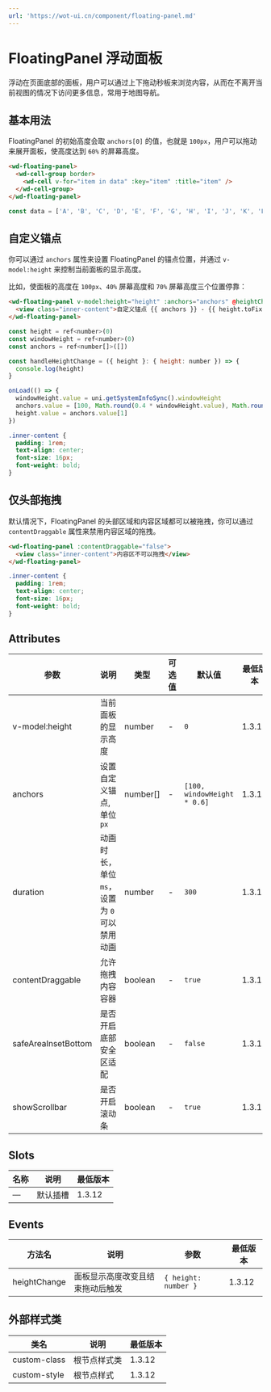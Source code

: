 ```yaml
---
url: 'https://wot-ui.cn/component/floating-panel.md'
---
```

# FloatingPanel 浮动面板

浮动在页面底部的面板，用户可以通过上下拖动秒板来浏览内容，从而在不离开当前视图的情况下访问更多信息，常用于地图导航。

## 基本用法

FloatingPanel 的初始高度会取 `anchors[0]` 的值，也就是 `100px`，用户可以拖动来展开面板，使高度达到 `60%` 的屏幕高度。

```html
<wd-floating-panel>
  <wd-cell-group border>
    <wd-cell v-for="item in data" :key="item" :title="item" />
  </wd-cell-group>
</wd-floating-panel>
```

```js
const data = ['A', 'B', 'C', 'D', 'E', 'F', 'G', 'H', 'I', 'J', 'K', 'L', 'M', 'N', 'O', 'P', 'Q', 'R', 'S', 'T', 'U', 'V', 'W', 'X', 'Y', 'Z']
```

## 自定义锚点

你可以通过 `anchors` 属性来设置 FloatingPanel 的锚点位置，并通过 `v-model:height` 来控制当前面板的显示高度。

比如，使面板的高度在 `100px`、`40%` 屏幕高度和 `70%` 屏幕高度三个位置停靠：

```html
<wd-floating-panel v-model:height="height" :anchors="anchors" @heightChange="handleHeightChange">
  <view class="inner-content">自定义锚点 {{ anchors }} - {{ height.toFixed(0) }}</view>
</wd-floating-panel>
```

```js
const height = ref<number>(0)
const windowHeight = ref<number>(0)
const anchors = ref<number[]>([])

const handleHeightChange = ({ height }: { height: number }) => {
  console.log(height)
}

onLoad(() => {
  windowHeight.value = uni.getSystemInfoSync().windowHeight
  anchors.value = [100, Math.round(0.4 * windowHeight.value), Math.round(0.7 * windowHeight.value)]
  height.value = anchors.value[1]
})
```

```css
.inner-content {
  padding: 1rem;
  text-align: center;
  font-size: 16px;
  font-weight: bold;
}
```

## 仅头部拖拽

默认情况下，FloatingPanel 的头部区域和内容区域都可以被拖拽，你可以通过 `contentDraggable` 属性来禁用内容区域的拖拽。

```html
<wd-floating-panel :contentDraggable="false">
  <view class="inner-content">内容区不可以拖拽</view>
</wd-floating-panel>
```

```css
.inner-content {
  padding: 1rem;
  text-align: center;
  font-size: 16px;
  font-weight: bold;
}
```

## Attributes

| 参数                | 说明                                        | 类型     | 可选值 | 默认值                      | 最低版本         |
| ------------------- | ------------------------------------------- | -------- | ------ | --------------------------- | ---------------- |
| v-model:height      | 当前面板的显示高度                          | number   | -      | `0`                         | 1.3.12 |
| anchors             | 设置自定义锚点, 单位 `px`                   | number\[] | -      | `[100, windowHeight * 0.6]` | 1.3.12 |
| duration            | 动画时长，单位`ms`，设置为 `0` 可以禁用动画 | number   | -      | `300`                       | 1.3.12 |
| contentDraggable    | 允许拖拽内容容器                            | boolean  | -      | `true`                      | 1.3.12 |
| safeAreaInsetBottom | 是否开启底部安全区适配                      | boolean  | -      | `false`                     | 1.3.12 |
| showScrollbar       | 是否开启滚动条                              | boolean  | -      | `true`                      | 1.3.12 |

## Slots

| 名称 | 说明     | 最低版本         |
| ---- | -------- | ---------------- |
| —    | 默认插槽 | 1.3.12 |

## Events

| 方法名       | 说明                             | 参数                 | 最低版本         |
| ------------ | -------------------------------- | -------------------- | ---------------- |
| heightChange | 面板显示高度改变且结束拖动后触发 | `{ height: number }` | 1.3.12 |

## 外部样式类

| 类名         | 说明         | 最低版本         |
| ------------ | ------------ | ---------------- |
| custom-class | 根节点样式类 | 1.3.12 |
| custom-style | 根节点样式   | 1.3.12 |
